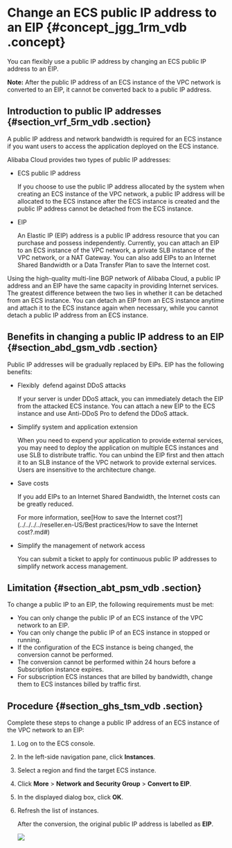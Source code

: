 # Change an ECS public IP address to an EIP {#concept_jgg_1rm_vdb .concept}

You can flexibly use a public IP address by changing an ECS public IP address to an EIP.

**Note:** After the public IP address of an ECS instance of the VPC network is converted to an EIP, it cannot be converted back to a public IP address.

## Introduction to public IP addresses {#section_vrf_5rm_vdb .section}

A public IP address and network bandwidth is required for an ECS instance if you want users to access the application deployed on the ECS instance.

Alibaba Cloud provides two types of public IP addresses:

-   ECS public IP address

    If you choose to use the public IP address allocated by the system when creating an ECS instance of the VPC network, a public IP address will be allocated to the ECS instance after the ECS instance is created and the public IP address cannot be detached from the ECS instance.

-   EIP

    An Elastic IP \(EIP\) address is a public IP address resource that you can purchase and possess independently. Currently, you can attach an EIP to an ECS instance of the VPC network, a private SLB instance of the VPC network, or a NAT Gateway. You can also add EIPs to an Internet Shared Bandwidth or a Data Transfer Plan to save the Internet cost.


Using the high-quality multi-line BGP network of Alibaba Cloud, a public IP address and an EIP have the same capacity in providing Internet services. The greatest difference between the two lies in whether it can be detached from an ECS instance. You can detach an EIP from an ECS instance anytime and attach it to the ECS instance again when necessary, while you cannot detach a public IP address from an ECS instance.

## Benefits in changing a public IP address to an EIP {#section_abd_gsm_vdb .section}

Public IP addresses will be gradually replaced by EIPs. EIP has the following benefits:

-   Flexibly  defend against DDoS attacks

    If your server is under DDoS attack, you can immediately detach the EIP from the attacked ECS instance. You can attach a new EIP to the ECS instance and use Anti-DDoS Pro to defend the DDoS attack.

-   Simplify system and application extension

    When you need to expend your application to provide external services, you may need to deploy the application on multiple ECS instances and use SLB to distribute traffic. You can unbind the EIP first and then attach it to an SLB instance of the VPC network to provide external services. Users are insensitive to the architecture change.

-   Save costs

    If you add EIPs to an Internet Shared Bandwidth, the Internet costs can be greatly reduced.

    For more information, see[How to save the Internet cost?](../../../../reseller.en-US/Best practices/How to save the Internet cost?.md#)

-   Simplify the management of network access

    You can submit a ticket to apply for continuous public IP addresses to simplify network access management.


## Limitation {#section_abt_psm_vdb .section}

To change a public IP to an EIP, the following requirements must be met:

-   You can only change the public IP of an ECS instance of the VPC network to an EIP. 
-   You can only change the public IP of an ECS instance in stopped or running.
-   If the configuration of the ECS instance is being changed, the conversion cannot be performed.
-   The conversion cannot be performed within 24 hours before a Subscription instance expires.
-   For subscription ECS instances that are billed by bandwidth, change them to ECS instances billed by traffic first.

## Procedure {#section_ghs_tsm_vdb .section}

Complete these steps to change a public IP address of an ECS instance of the VPC network to an EIP:

1.  Log on to the ECS console.
2.  In the left-side navigation pane, click **Instances**.
3.  Select a region and find the target ECS instance.
4.  Click **More** \> **Network and Security Group** \> **Convert to EIP**.
5.  In the displayed dialog box, click **OK**.
6.  Refresh the list of instances.

    After the conversion, the original public IP address is labelled as **EIP**.

    ![](images/2253_en-US.png)


